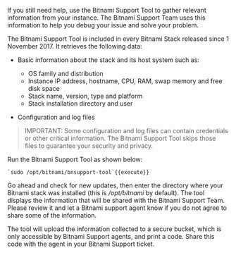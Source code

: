If you still need help, use the Bitnami Support Tool to gather relevant information from your instance. The Bitnami Support Team uses this information to help you debug your issue and solve your problem.

The Bitnami Support Tool is included in every Bitnami Stack released since 1 November 2017. It retrieves the following data:

* Basic information about the stack and its host system such as:
  * OS family and distribution
  * Instance IP address, hostname, CPU, RAM, swap memory and free disk space
  * Stack name, version, type and platform
  * Stack installation directory and user

* Configuration and log files

> IMPORTANT: Some configuration and log files can contain credentials or other critical information. The Bitnami Support Tool skips those files to guarantee your security and privacy.

Run the Bitnami Support Tool as shown below:

    `sudo /opt/bitnami/bnsupport-tool`{{execute}}

Go ahead and check for new updates, then enter the directory where your Bitnami stack was installed (this  is */opt/bitnami* by default). The tool displays the information that will be shared with the Bitnami Support Team. Please review it and let a Bitnami support agent know if you do not agree to share some of the information.

The tool will upload the information collected to a secure bucket, which is only accessible by Bitnami Support agents, and print a code. Share this code with the agent in your Bitnami Support ticket.